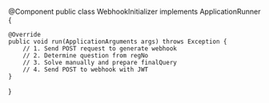 @Component
public class WebhookInitializer implements ApplicationRunner {
    
    @Override
    public void run(ApplicationArguments args) throws Exception {
        // 1. Send POST request to generate webhook
        // 2. Determine question from regNo
        // 3. Solve manually and prepare finalQuery
        // 4. Send POST to webhook with JWT
    }
}
